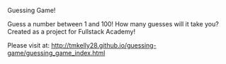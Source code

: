 Guessing Game!

Guess a number between 1 and 100! How many guesses will it take you? Created
as a project for Fullstack Academy!

Please visit at:
http://tmkelly28.github.io/guessing-game/guessing_game_index.html

